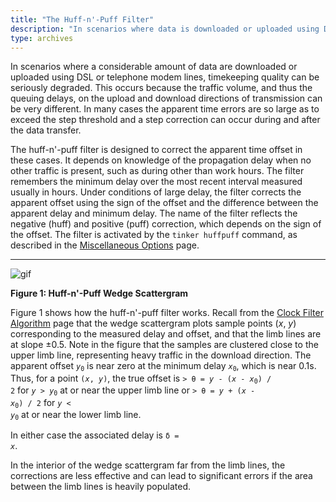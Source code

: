 ```yaml
---
title: "The Huff-n'-Puff Filter"
description: "In scenarios where data is downloaded or uploaded using DSL or telephone modem lines, timekeeping quality can be seriously degraded. In many cases the apparent time errors are so large as to exceed the step threshold and a step correction can occur during and after the data transfer. The huff-n'-puff filter is designed to correct this apparent time offset."
type: archives
---
```


In scenarios where a considerable amount of data are downloaded or uploaded using DSL or telephone modem lines, timekeeping quality can be seriously degraded. This occurs because the traffic volume, and thus the queuing delays, on the upload and download directions of transmission can be very different. In many cases the apparent time errors are so large as to exceed the step threshold and a step correction can occur during and after the data transfer.

The huff-n'-puff filter is designed to correct the apparent time offset in these cases. It depends on knowledge of the propagation delay when no other traffic is present, such as during other than work hours. The filter remembers the minimum delay over the most recent interval measured usually in hours. Under conditions of large delay, the filter corrects the apparent offset using the sign of the offset and the difference between the apparent delay and minimum delay. The name of the filter reflects the negative (huff) and positive (puff) correction, which depends on the sign of the offset. The filter is activated by the <code>tinker huffpuff</code> command, as described in the [Miscellaneous Options](/documentation/4.2.8-series/miscopt/) page.

* * *

![gif](/documentation/pic/flt4.gif)

**Figure 1: Huff-n'-Puff Wedge Scattergram**

Figure 1 shows how the huff-n'-puff filter works. Recall from the [Clock Filter Algorithm](/documentation/4.2.8-series/filter/) page that the wedge scattergram plots sample points (_x_, _y_) corresponding to the measured delay and offset, and that the limb lines are at slope ±0.5. Note in the figure that the samples are clustered close to the upper limb line, representing heavy traffic in the download direction. The apparent offset <code>_y_<sub>0</sub></code> is near zero at the minimum delay <code>_x_<sub>0</sub></code>, which is near 0.1s. Thus, for a point <code>(_x_, _y_)</code>, the true offset is <code>\> θ = _y_ - (_x_ - _x_<sub>0</sub>) / 2</code> for <code>_y_ > _y_<sub>0</sub></code> at or near the upper limb line or <code>\> θ = _y_ + (_x_ - _x_<sub>0</sub>) / 2</code> for <code>_y_ < _y_<sub>0</sub></code> at or near the lower limb line.

In either case the associated delay is <code>δ = _x_</code>.

In the interior of the wedge scattergram far from the limb lines, the corrections are less effective and can lead to significant errors if the area between the limb lines is heavily populated.
